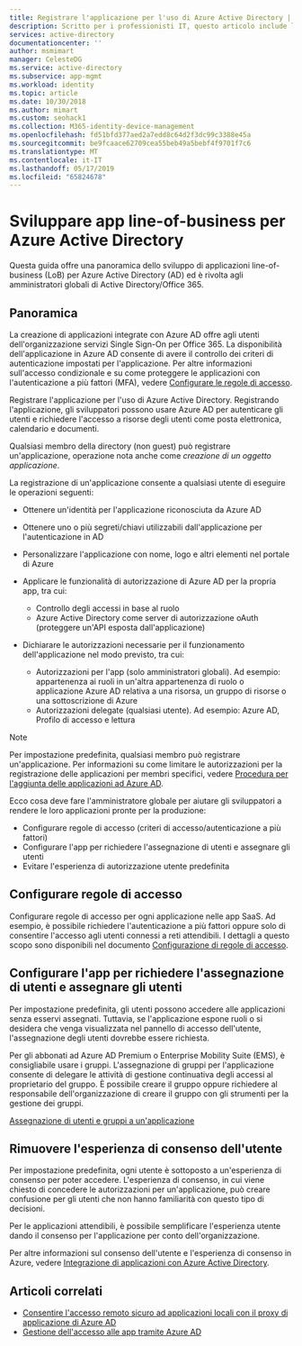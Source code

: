 ```yaml
---
title: Registrare l'applicazione per l'uso di Azure Active Directory | Microsoft Docs
description: Scritto per i professionisti IT, questo articolo include linee guida per l'integrazione delle applicazioni di Azure in Active Directory.
services: active-directory
documentationcenter: ''
author: msmimart
manager: CelesteDG
ms.service: active-directory
ms.subservice: app-mgmt
ms.workload: identity
ms.topic: article
ms.date: 10/30/2018
ms.author: mimart
ms.custom: seohack1
ms.collection: M365-identity-device-management
ms.openlocfilehash: fd51bfd377aed2a7edd8c64d2f3dc99c3388e45a
ms.sourcegitcommit: be9fcaace62709cea55beb49a5bebf4f9701f7c6
ms.translationtype: MT
ms.contentlocale: it-IT
ms.lasthandoff: 05/17/2019
ms.locfileid: "65824678"
---
```

# <a name="develop-line-of-business-apps-for-azure-active-directory"></a>Sviluppare app line-of-business per Azure Active Directory
Questa guida offre una panoramica dello sviluppo di applicazioni line-of-business (LoB) per Azure Active Directory (AD) ed è rivolta agli amministratori globali di Active Directory/Office 365.

## <a name="overview"></a>Panoramica
La creazione di applicazioni integrate con Azure AD offre agli utenti dell'organizzazione servizi Single Sign-On per Office 365. La disponibilità dell'applicazione in Azure AD consente di avere il controllo dei criteri di autenticazione impostati per l'applicazione. Per altre informazioni sull'accesso condizionale e su come proteggere le applicazioni con l'autenticazione a più fattori (MFA), vedere [Configurare le regole di accesso](../conditional-access/app-based-mfa.md).

Registrare l'applicazione per l'uso di Azure Active Directory. Registrando l'applicazione, gli sviluppatori possono usare Azure AD per autenticare gli utenti e richiedere l'accesso a risorse degli utenti come posta elettronica, calendario e documenti.

Qualsiasi membro della directory (non guest) può registrare un'applicazione, operazione nota anche come *creazione di un oggetto applicazione*.

La registrazione di un'applicazione consente a qualsiasi utente di eseguire le operazioni seguenti:

* Ottenere un'identità per l'applicazione riconosciuta da Azure AD
* Ottenere uno o più segreti/chiavi utilizzabili dall'applicazione per l'autenticazione in AD
* Personalizzare l'applicazione con nome, logo e altri elementi nel portale di Azure
* Applicare le funzionalità di autorizzazione di Azure AD per la propria app, tra cui:

  * Controllo degli accessi in base al ruolo
  * Azure Active Directory come server di autorizzazione oAuth (proteggere un'API esposta dall'applicazione)
* Dichiarare le autorizzazioni necessarie per il funzionamento dell'applicazione nel modo previsto, tra cui:

     - Autorizzazioni per l'app (solo amministratori globali). Ad esempio: appartenenza ai ruoli in un'altra appartenenza di ruolo o applicazione Azure AD relativa a una risorsa, un gruppo di risorse o una sottoscrizione di Azure
     - Autorizzazioni delegate (qualsiasi utente). Ad esempio: Azure AD, Profilo di accesso e lettura

> [!NOTE]
> Per impostazione predefinita, qualsiasi membro può registrare un'applicazione. Per informazioni su come limitare le autorizzazioni per la registrazione delle applicazioni per membri specifici, vedere [Procedura per l'aggiunta delle applicazioni ad Azure AD](../develop/active-directory-how-applications-are-added.md#who-has-permission-to-add-applications-to-my-azure-ad-instance).
>
>

Ecco cosa deve fare l'amministratore globale per aiutare gli sviluppatori a rendere le loro applicazioni pronte per la produzione:

* Configurare regole di accesso (criteri di accesso/autenticazione a più fattori)
* Configurare l'app per richiedere l'assegnazione di utenti e assegnare gli utenti
* Evitare l'esperienza di autorizzazione utente predefinita

## <a name="configure-access-rules"></a>Configurare regole di accesso
Configurare regole di accesso per ogni applicazione nelle app SaaS. Ad esempio, è possibile richiedere l'autenticazione a più fattori oppure solo di consentire l'accesso agli utenti connessi a reti attendibili. I dettagli a questo scopo sono disponibili nel documento [Configurazione di regole di accesso](../conditional-access/app-based-mfa.md).

## <a name="configure-the-app-to-require-user-assignment-and-assign-users"></a>Configurare l'app per richiedere l'assegnazione di utenti e assegnare gli utenti
Per impostazione predefinita, gli utenti possono accedere alle applicazioni senza esservi assegnati. Tuttavia, se l'applicazione espone ruoli o si desidera che venga visualizzata nel pannello di accesso dell'utente, l'assegnazione degli utenti dovrebbe essere richiesta.

Per gli abbonati ad Azure AD Premium o Enterprise Mobility Suite (EMS), è consigliabile usare i gruppi. L'assegnazione di gruppi per l'applicazione consente di delegare le attività di gestione continuativa degli accessi al proprietario del gruppo. È possibile creare il gruppo oppure richiedere al responsabile dell'organizzazione di creare il gruppo con gli strumenti per la gestione dei gruppi.

[Assegnazione di utenti e gruppi a un'applicazione](methods-for-assigning-users-and-groups.md)  


## <a name="suppress-user-consent"></a>Rimuovere l'esperienza di consenso dell'utente
Per impostazione predefinita, ogni utente è sottoposto a un'esperienza di consenso per poter accedere. L'esperienza di consenso, in cui viene chiesto di concedere le autorizzazioni per un'applicazione, può creare confusione per gli utenti che non hanno familiarità con questo tipo di decisioni.

Per le applicazioni attendibili, è possibile semplificare l'esperienza utente dando il consenso per l'applicazione per conto dell'organizzazione.

Per altre informazioni sul consenso dell'utente e l'esperienza di consenso in Azure, vedere [Integrazione di applicazioni con Azure Active Directory](../develop/quickstart-v1-integrate-apps-with-azure-ad.md).

## <a name="related-articles"></a>Articoli correlati
* [Consentire l'accesso remoto sicuro ad applicazioni locali con il proxy di applicazione di Azure AD](application-proxy.md)
* [Gestione dell'accesso alle app tramite Azure AD](what-is-access-management.md)

